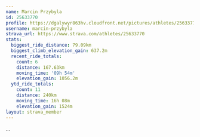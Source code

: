 ```yaml
---
name: Marcin Przybyla
id: 25633770
profile: https://dgalywyr863hv.cloudfront.net/pictures/athletes/25633770/12947173/2/large.jpg
username: marcin-przybyla
strava_url: https://www.strava.com/athletes/25633770
stats:
  biggest_ride_distance: 79.09km
  biggest_climb_elevation_gain: 637.2m
  recent_ride_totals:
    count: 6
    distance: 167.63km
    moving_time: '09h 54m'
    elevation_gain: 1056.2m
  ytd_ride_totals:
    count: 11
    distance: 240km
    moving_time: 16h 08m
    elevation_gain: 1524m
layout: strava_member
--- 
```

...
